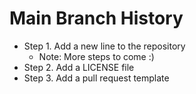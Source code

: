 # Main Branch History

- Step 1. Add a new line to the repository
    - Note: More steps to come :)
- Step 2. Add a LICENSE file
- Step 3. Add a pull request template
